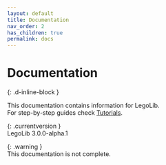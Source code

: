 ```yaml
---
layout: default
title: Documentation
nav_order: 2
has_children: true
permalink: docs
---
```

# Documentation  
{: .d-inline-block }  

This documentation contains information for LegoLib.  
For step-by-step guides check [Tutorials](https://legolib-fabric.mclegoman.com/tutorials).  

{: .currentversion }  
LegoLib 3.0.0-alpha.1  

{: .warning }  
This documentation is not complete.  